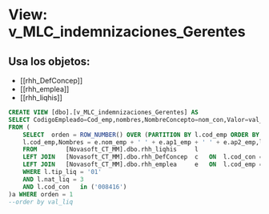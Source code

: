 # View: v_MLC_indemnizaciones_Gerentes

## Usa los objetos:
- [[rhh_DefConcep]]
- [[rhh_emplea]]
- [[rhh_liqhis]]

```sql
CREATE VIEW [dbo].[v_MLC_indemnizaciones_Gerentes] AS
SELECT CodigoEmpleado=Cod_emp,nombres,NombreConcepto=nom_con,Valor=val_liq
FROM (
	SELECT  orden = ROW_NUMBER() OVER (PARTITION BY l.cod_emp ORDER BY l.fec_cte DESC),
	l.cod_emp,Nombres = e.nom_emp + ' ' + e.ap1_emp + ' ' + e.ap2_emp,l.ano_liq,l.per_liq,l.fec_cte,l.cod_con,c.nom_con,l.val_liq
	FROM		[Novasoft_CT_MM].dbo.rhh_liqhis		l
	LEFT JOIN	[Novasoft_CT_MM].dbo.rhh_DefConcep	c	ON	l.cod_con = c.cod_con
	LEFT JOIN	[Novasoft_CT_MM].dbo.rhh_emplea		e	ON	l.cod_emp = e.cod_emp
	WHERE l.tip_liq = '01'
	AND l.nat_liq = 3
	AND l.cod_con   in ('008416') 
)a WHERE orden = 1
--order by val_liq

```
